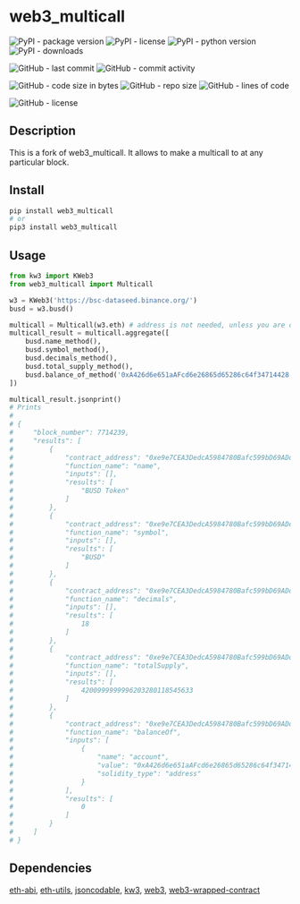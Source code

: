 # web3_multicall

![PyPI - package version](https://img.shields.io/pypi/v/web3_multicall?logo=pypi&style=flat-square)
![PyPI - license](https://img.shields.io/pypi/l/web3_multicall?label=package%20license&style=flat-square)
![PyPI - python version](https://img.shields.io/pypi/pyversions/web3_multicall?logo=pypi&style=flat-square)
![PyPI - downloads](https://img.shields.io/pypi/dm/web3_multicall?logo=pypi&style=flat-square)

![GitHub - last commit](https://img.shields.io/github/last-commit/kkristof200/py_web3_multicall?style=flat-square)
![GitHub - commit activity](https://img.shields.io/github/commit-activity/m/kkristof200/py_web3_multicall?style=flat-square)

![GitHub - code size in bytes](https://img.shields.io/github/languages/code-size/kkristof200/py_web3_multicall?style=flat-square)
![GitHub - repo size](https://img.shields.io/github/repo-size/kkristof200/py_web3_multicall?style=flat-square)
![GitHub - lines of code](https://img.shields.io/tokei/lines/github/kkristof200/py_web3_multicall?style=flat-square)

![GitHub - license](https://img.shields.io/github/license/kkristof200/py_web3_multicall?label=repo%20license&style=flat-square)

## Description

This is a fork of web3_multicall. It allows to make a multicall to at any particular block.

## Install

~~~~bash
pip install web3_multicall
# or
pip3 install web3_multicall
~~~~

## Usage

~~~~python
from kw3 import KWeb3
from web3_multicall import Multicall

w3 = KWeb3('https://bsc-dataseed.binance.org/')
busd = w3.busd()

multicall = Multicall(w3.eth) # address is not needed, unless you are on an unsupported  chain (check 'web3_multicall/models/enums/network.py')
multicall_result = multicall.aggregate([
    busd.name_method(),
    busd.symbol_method(),
    busd.decimals_method(),
    busd.total_supply_method(),
    busd.balance_of_method('0xA426d6e651aAFcd6e26865d65286c64f34714428')
])

multicall_result.jsonprint()
# Prints
# 
# {
#     "block_number": 7714239,
#     "results": [
#         {
#             "contract_address": "0xe9e7CEA3DedcA5984780Bafc599bD69ADd087D56",
#             "function_name": "name",
#             "inputs": [],
#             "results": [
#                 "BUSD Token"
#             ]
#         },
#         {
#             "contract_address": "0xe9e7CEA3DedcA5984780Bafc599bD69ADd087D56",
#             "function_name": "symbol",
#             "inputs": [],
#             "results": [
#                 "BUSD"
#             ]
#         },
#         {
#             "contract_address": "0xe9e7CEA3DedcA5984780Bafc599bD69ADd087D56",
#             "function_name": "decimals",
#             "inputs": [],
#             "results": [
#                 18
#             ]
#         },
#         {
#             "contract_address": "0xe9e7CEA3DedcA5984780Bafc599bD69ADd087D56",
#             "function_name": "totalSupply",
#             "inputs": [],
#             "results": [
#                 4200999999996203280118545633
#             ]
#         },
#         {
#             "contract_address": "0xe9e7CEA3DedcA5984780Bafc599bD69ADd087D56",
#             "function_name": "balanceOf",
#             "inputs": [
#                 {
#                     "name": "account",
#                     "value": "0xA426d6e651aAFcd6e26865d65286c64f34714428",
#                     "solidity_type": "address"
#                 }
#             ],
#             "results": [
#                 0
#             ]
#         }
#     ]
# }
~~~~

## Dependencies

[eth-abi](https://pypi.org/project/eth-abi), [eth-utils](https://pypi.org/project/eth-utils), [jsoncodable](https://pypi.org/project/jsoncodable), [kw3](https://pypi.org/project/kw3), [web3](https://pypi.org/project/web3), [web3-wrapped-contract](https://pypi.org/project/web3-wrapped-contract)
